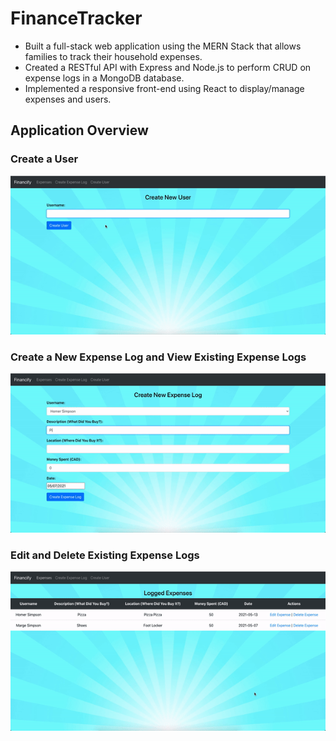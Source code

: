# FinanceTracker

* Built a full-stack web application using the MERN Stack that allows families to track their household expenses.
* Created a RESTful API with Express and Node.js to perform CRUD on expense logs in a MongoDB database.
* Implemented a responsive front-end using React to display/manage expenses and users.

## Application Overview

### Create a User
<img src = "./create-user.gif" alt="Create User">

### Create a New Expense Log and View Existing Expense Logs
<img src = "./create-expense.gif" alt="Create Expense">

### Edit and Delete Existing Expense Logs
<img src = "./edit-delete.gif" alt="Edit and Delete Expenses">


